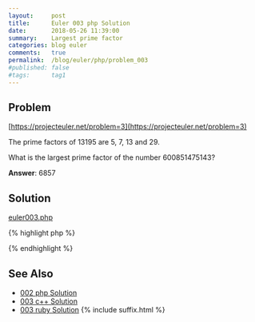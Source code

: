 ```yaml
---
layout:     post
title:      Euler 003 php Solution
date:       2018-05-26 11:39:00
summary:    Largest prime factor
categories: blog euler
comments:   true
permalink:  /blog/euler/php/problem_003
#published: false
#tags:      tag1
---
```


## Problem

[https://projecteuler.net/problem=3](https://projecteuler.net/problem=3)

The prime factors of 13195 are 5, 7, 13 and 29.

What is the largest prime factor of the number 600851475143?

**Answer**:  6857

## Solution

[euler003.php](https://gitlab.com/tvarley/euler/-/blob/master/php/euler003.php)

{% highlight php %}
<?php 

function euler_solution_003($product)
{
  $answer = 1;
  $point = 3;
  $divisor = $product;

  while ( 0 == ( $divisor % 2 ) ) {
    $answer = 2;
    $divisor = ( $divisor / 2 );
  }

  while ($divisor != 1) {
    while (0 == ($divisor % $point)) {
      $answer = $point;
      $divisor = ($divisor / $point);
    }
    $point += 2;
  }
  return $answer;
}
echo euler_solution_003(600851475143)

?>
{% endhighlight %}

## See Also
* [002 php Solution]({{site.baseurl}}/blog/euler/php/problem_002)
* [003 c++ Solution]({{site.baseurl}}/blog/euler/cpp/problem_003)
* [003 ruby Solution]({{site.baseurl}}/blog/euler/ruby/problem_003)
{% include suffix.html %}

